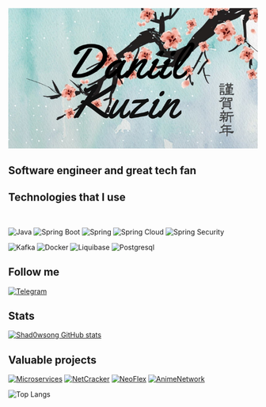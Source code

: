![Header](https://github.com/shad0wsong/shad0wsong/blob/main/assets/imgonline-com-ua-Resize-ROvxSHZwDY1lo.jpg)

<h2>Software engineer and great tech fan</h2>

<h2>Technologies that I use</h2> <br>

![Java](https://img.shields.io/badge/-Java-090909?style=for-the-badge&logo=appveyor)
![Spring Boot](https://img.shields.io/badge/-Spring_Boot-407d41?style=for-the-badge&logo=springboot)
![Spring](https://img.shields.io/badge/-Spring-407d41?style=for-the-badge&logo=spring)
![Spring Cloud](https://img.shields.io/badge/-Spring-407d41?style=for-the-badge&logo=springcloud)
![Spring Security](https://img.shields.io/badge/-Spring_Security-407d41?style=for-the-badge&logo=springsecurity)

![Kafka](https://img.shields.io/badge/-Apache_Kafka-121212?style=for-the-badge&logo=apachekafka)
![Docker](https://img.shields.io/badge/-Docker-313e94?style=for-the-badge&logo=docker)
![Liquibase](https://img.shields.io/badge/-Liqubase-bcc2e3?style=for-the-badge&logo=liquibase)
![Postgresql](https://img.shields.io/badge/-Postgresql-dedee0?style=for-the-badge&logo=postgresql)

<h2>Follow me</h2>

[![Telegram](https://img.shields.io/badge/-Telegram-c0c0c2?style=for-the-badge&logo=telegram)](https://t.me/shadowssong)

<h2>Stats</h2>

[![Shad0wsong GitHub stats](https://github-readme-stats.vercel.app/api?username=shad0wsong&hide=stars,contribs&show_icons=true&theme=tokyonight)](https://github.com/anuraghazra/github-readme-stats)

<h2>Valuable projects</h2>

[![Microservices](https://github-readme-stats.vercel.app/api/pin/?username=shad0wsong&repo=Microservices)](https://github.com/shad0wsong/Microservices)
[![NetCracker](https://github-readme-stats.vercel.app/api/pin/?username=shad0wsong&repo=NetCrackerProject)](https://github.com/shad0wsong/NetCrackerProject)
[![NeoFlex](https://github-readme-stats.vercel.app/api/pin/?username=shad0wsong&repo=NeoflexProject)](https://github.com/shad0wsong/NeoflexProject)
[![AnimeNetwork](https://github-readme-stats.vercel.app/api/pin/?username=shad0wsong&repo=SocialNetworkSystem)](https://github.com/shad0wsong/SocialNetworkSystem)

![Top Langs](https://github-readme-stats.vercel.app/api/top-langs/?username=shad0wsong)
